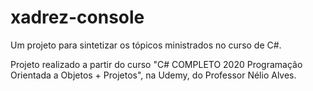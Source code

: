 # xadrez-console
Um projeto para sintetizar os tópicos ministrados no curso de C#.

Projeto realizado a partir do curso "C# COMPLETO 2020 Programação Orientada a Objetos + Projetos", na Udemy, do Professor Nélio Alves.

